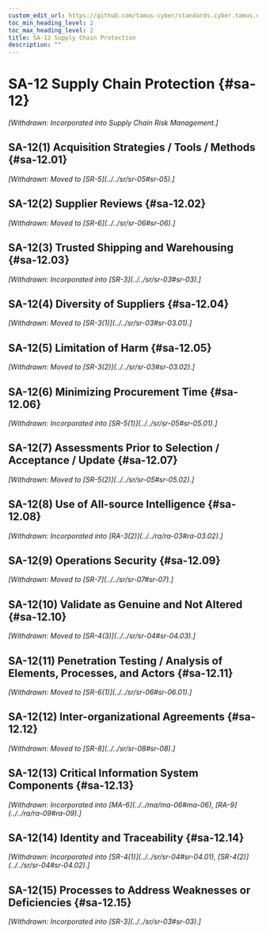 ```yaml
---
custom_edit_url: https://github.com/tamus-cyber/standards.cyber.tamus.edu/tree/main/static/content/tamus.edu/TAMUS_profile.xml
toc_min_heading_level: 2
toc_max_heading_level: 2
title: SA-12 Supply Chain Protection
description: ""
---
```


# SA-12 Supply Chain Protection {#sa-12}

<prop xmlns="http://csrc.nist.gov/ns/oscal/1.0" name="status" value="withdrawn">
            <em>[Withdrawn: Incorporated into Supply Chain Risk Management.]</em>
         </prop>
         


## SA-12(1) Acquisition Strategies / Tools / Methods {#sa-12.01}

<prop xmlns="http://csrc.nist.gov/ns/oscal/1.0" name="status" value="withdrawn">
               <em>[Withdrawn: Moved to [SR-5](../../sr/sr-05#sr-05).]</em>
            </prop>
            

## SA-12(2) Supplier Reviews {#sa-12.02}

<prop xmlns="http://csrc.nist.gov/ns/oscal/1.0" name="status" value="withdrawn">
               <em>[Withdrawn: Moved to [SR-6](../../sr/sr-06#sr-06).]</em>
            </prop>
            

## SA-12(3) Trusted Shipping and Warehousing {#sa-12.03}

<prop xmlns="http://csrc.nist.gov/ns/oscal/1.0" name="status" value="withdrawn">
               <em>[Withdrawn: Incorporated into [SR-3](../../sr/sr-03#sr-03).]</em>
            </prop>
            

## SA-12(4) Diversity of Suppliers {#sa-12.04}

<prop xmlns="http://csrc.nist.gov/ns/oscal/1.0" name="status" value="withdrawn">
               <em>[Withdrawn: Moved to [SR-3(1)](../../sr/sr-03#sr-03.01).]</em>
            </prop>
            

## SA-12(5) Limitation of Harm {#sa-12.05}

<prop xmlns="http://csrc.nist.gov/ns/oscal/1.0" name="status" value="withdrawn">
               <em>[Withdrawn: Moved to [SR-3(2)](../../sr/sr-03#sr-03.02).]</em>
            </prop>
            

## SA-12(6) Minimizing Procurement Time {#sa-12.06}

<prop xmlns="http://csrc.nist.gov/ns/oscal/1.0" name="status" value="withdrawn">
               <em>[Withdrawn: Incorporated into [SR-5(1)](../../sr/sr-05#sr-05.01).]</em>
            </prop>
            

## SA-12(7) Assessments Prior to Selection / Acceptance / Update {#sa-12.07}

<prop xmlns="http://csrc.nist.gov/ns/oscal/1.0" name="status" value="withdrawn">
               <em>[Withdrawn: Moved to [SR-5(2)](../../sr/sr-05#sr-05.02).]</em>
            </prop>
            

## SA-12(8) Use of All-source Intelligence {#sa-12.08}

<prop xmlns="http://csrc.nist.gov/ns/oscal/1.0" name="status" value="withdrawn">
               <em>[Withdrawn: Incorporated into [RA-3(2)](../../ra/ra-03#ra-03.02).]</em>
            </prop>
            

## SA-12(9) Operations Security {#sa-12.09}

<prop xmlns="http://csrc.nist.gov/ns/oscal/1.0" name="status" value="withdrawn">
               <em>[Withdrawn: Moved to [SR-7](../../sr/sr-07#sr-07).]</em>
            </prop>
            

## SA-12(10) Validate as Genuine and Not Altered {#sa-12.10}

<prop xmlns="http://csrc.nist.gov/ns/oscal/1.0" name="status" value="withdrawn">
               <em>[Withdrawn: Moved to [SR-4(3)](../../sr/sr-04#sr-04.03).]</em>
            </prop>
            

## SA-12(11) Penetration Testing / Analysis of Elements, Processes, and Actors {#sa-12.11}

<prop xmlns="http://csrc.nist.gov/ns/oscal/1.0" name="status" value="withdrawn">
               <em>[Withdrawn: Moved to [SR-6(1)](../../sr/sr-06#sr-06.01).]</em>
            </prop>
            

## SA-12(12) Inter-organizational Agreements {#sa-12.12}

<prop xmlns="http://csrc.nist.gov/ns/oscal/1.0" name="status" value="withdrawn">
               <em>[Withdrawn: Moved to [SR-8](../../sr/sr-08#sr-08).]</em>
            </prop>
            

## SA-12(13) Critical Information System Components {#sa-12.13}

<prop xmlns="http://csrc.nist.gov/ns/oscal/1.0" name="status" value="withdrawn">
               <em>[Withdrawn: Incorporated into [MA-6](../../ma/ma-06#ma-06), [RA-9](../../ra/ra-09#ra-09).]</em>
            </prop>
            

## SA-12(14) Identity and Traceability {#sa-12.14}

<prop xmlns="http://csrc.nist.gov/ns/oscal/1.0" name="status" value="withdrawn">
               <em>[Withdrawn: Incorporated into [SR-4(1)](../../sr/sr-04#sr-04.01), [SR-4(2)](../../sr/sr-04#sr-04.02).]</em>
            </prop>
            

## SA-12(15) Processes to Address Weaknesses or Deficiencies {#sa-12.15}

<prop xmlns="http://csrc.nist.gov/ns/oscal/1.0" name="status" value="withdrawn">
               <em>[Withdrawn: Incorporated into [SR-3](../../sr/sr-03#sr-03).]</em>
            </prop>
            

